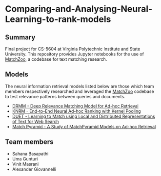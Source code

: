 # Comparing-and-Analysing-Neural-Learning-to-rank-models

## Summary
Final project for CS-5604 at Virginia Polytechnic Institute and State University. This repository provides Jupyter notebooks for the use of <a href="https://github.com/NTMC-Community/MatchZoo">MatchZoo</a>, a codebase for text matching research.

## Models
The neural information retrieval models listed below are those which team members respectively researched and leveraged the <a href="https://github.com/NTMC-Community/MatchZoo">MatchZoo</a> codebase to test relevance patterns between queries and documents.
<ul>
    <li>
        <a href="http://www.bigdatalab.ac.cn/~gjf/papers/2016/CIKM2016a_guo.pdf">DRMM - Deep Relevance Matching Model for Ad-hoc Retrieval</a>
    </li>
    <li>
        <a href="https://arxiv.org/abs/1706.06613">KNRM - End-to-End Neural Ad-hoc Ranking with Kernel Pooling</a>
    </li>
    <li>
        <a href="https://dl.acm.org/doi/pdf/10.1145/3038912.3052579"> DUET - Learning to Match using Local and Distributed Representations of Text for Web Search</a>
    </li>
    <li>
        <a href="https://arxiv.org/abs/1606.04648"> Match Pyramid - A Study of MatchPyramid Models on Ad-hoc Retrieval</a>
    </li>
</ul>

## Team members
<ul>
    <li>Sahana Basapathi</li>
    <li>Uma Gunturi</li>
    <li>Vinit Masrani</li>
    <li>Alexander Giovannelli</li>
</ul>
